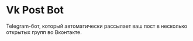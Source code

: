 # Vk Post Bot
Telegram-бот, который автоматически рассылает ваш пост в несколько открытых групп во Вконтакте.
